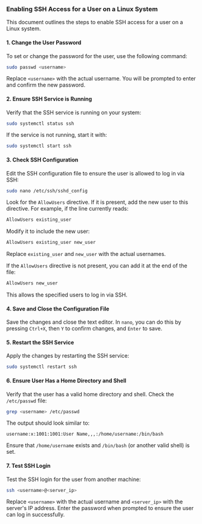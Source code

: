 ### Enabling SSH Access for a User on a Linux System

This document outlines the steps to enable SSH access for a user on a Linux system.

#### 1. Change the User Password
To set or change the password for the user, use the following command:
```sh
sudo passwd <username>
```
Replace `<username>` with the actual username. You will be prompted to enter and confirm the new password.

#### 2. Ensure SSH Service is Running
Verify that the SSH service is running on your system:
```sh
sudo systemctl status ssh
```
If the service is not running, start it with:
```sh
sudo systemctl start ssh
```

#### 3. Check SSH Configuration
Edit the SSH configuration file to ensure the user is allowed to log in via SSH:
```sh
sudo nano /etc/ssh/sshd_config
```

Look for the `AllowUsers` directive. If it is present, add the new user to this directive. For example, if the line currently reads:
```sh
AllowUsers existing_user
```
Modify it to include the new user:
```sh
AllowUsers existing_user new_user
```
Replace `existing_user` and `new_user` with the actual usernames.

If the `AllowUsers` directive is not present, you can add it at the end of the file:
```sh
AllowUsers new_user
```
This allows the specified users to log in via SSH.

#### 4. Save and Close the Configuration File
Save the changes and close the text editor. In `nano`, you can do this by pressing `Ctrl+X`, then `Y` to confirm changes, and `Enter` to save.

#### 5. Restart the SSH Service
Apply the changes by restarting the SSH service:
```sh
sudo systemctl restart ssh
```

#### 6. Ensure User Has a Home Directory and Shell
Verify that the user has a valid home directory and shell. Check the `/etc/passwd` file:
```sh
grep <username> /etc/passwd
```
The output should look similar to:
```
username:x:1001:1001:User Name,,,:/home/username:/bin/bash
```
Ensure that `/home/username` exists and `/bin/bash` (or another valid shell) is set.

#### 7. Test SSH Login
Test the SSH login for the user from another machine:
```sh
ssh <username>@<server_ip>
```
Replace `<username>` with the actual username and `<server_ip>` with the server's IP address. Enter the password when prompted to ensure the user can log in successfully.

